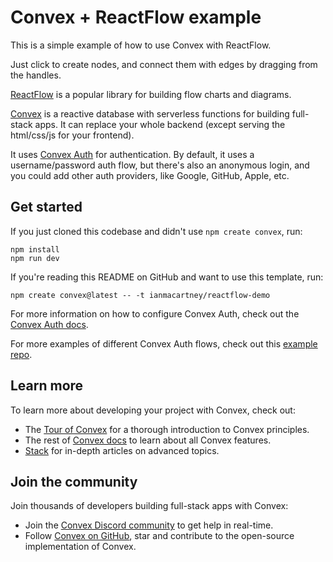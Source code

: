 # Convex + ReactFlow example

This is a simple example of how to use Convex with ReactFlow.

Just click to create nodes, and connect them with edges by dragging from the
handles.

[ReactFlow](https://reactflow.dev/) is a popular library for building flow charts and diagrams.

[Convex](https://convex.dev/) is a reactive database with serverless functions
for building full-stack apps. It can replace your whole backend (except serving
the html/css/js for your frontend).

It uses [Convex Auth](https://labs.convex.dev/auth) for authentication.
By default, it uses a username/password auth flow, but there's also an
anonymous login, and you could add other auth providers, like Google,
GitHub, Apple, etc.

## Get started

If you just cloned this codebase and didn't use `npm create convex`, run:

```
npm install
npm run dev
```

If you're reading this README on GitHub and want to use this template, run:

```
npm create convex@latest -- -t ianmacartney/reactflow-demo
```

For more information on how to configure Convex Auth, check out the [Convex Auth docs](https://labs.convex.dev/auth/).

For more examples of different Convex Auth flows, check out this [example repo](https://www.convex.dev/templates/convex-auth).

## Learn more

To learn more about developing your project with Convex, check out:

- The [Tour of Convex](https://docs.convex.dev/get-started) for a thorough introduction to Convex principles.
- The rest of [Convex docs](https://docs.convex.dev/) to learn about all Convex features.
- [Stack](https://stack.convex.dev/) for in-depth articles on advanced topics.

## Join the community

Join thousands of developers building full-stack apps with Convex:

- Join the [Convex Discord community](https://convex.dev/community) to get help in real-time.
- Follow [Convex on GitHub](https://github.com/get-convex/), star and contribute to the open-source implementation of Convex.
